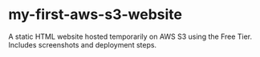 # my-first-aws-s3-website
A static HTML website hosted temporarily on AWS S3 using the Free Tier. Includes screenshots and deployment steps.
